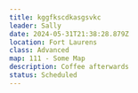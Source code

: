 ```yaml
---
title: kggfkscdkasgsvkc
leader: Sally
date: 2024-05-31T21:38:28.879Z
location: Fort Laurens
class: Advanced
map: 111 - Some Map
description: Coffee afterwards
status: Scheduled
---
```


